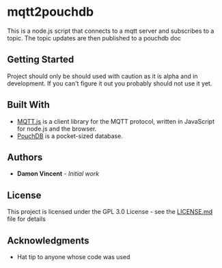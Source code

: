 # mqtt2pouchdb

This is a node.js script that connects to a mqtt server and subscribes to a topic.
The topic updates are then published to a pouchdb doc 

## Getting Started

Project should only be should used with caution as it is alpha and in development. If you can't figure it out you probably should not use it yet.

## Built With

* [MQTT.js](https://www.npmjs.com/package/mqtt) is a client library for the MQTT protocol, written in JavaScript for node.js and the browser.
* [PouchDB](https://www.npmjs.com/package/pouchdb) is a pocket-sized database.

## Authors

* **Damon Vincent** - *Initial work*

## License

This project is licensed under the GPL 3.0 License - see the [LICENSE.md](LICENSE.md) file for details

## Acknowledgments

* Hat tip to anyone whose code was used
